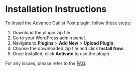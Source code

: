 # Installation Instructions

To install the Advance Catlist Post plugin, follow these steps:

1. Download the plugin zip file.
2. Go to your WordPress admin panel.
3. Navigate to **Plugins** > **Add New** > **Upload Plugin**.
4. Choose the downloaded zip file and click **Install Now**.
5. Once installed, click **Activate** to use the plugin.

For any issues, please refer to the [FAQ](FAQ.md).
